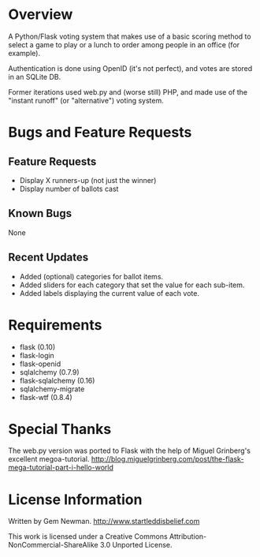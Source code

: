 Overview
========

A Python/Flask voting system that makes use of a basic scoring method to select a game to play or a lunch to order among people in an office (for example).

Authentication is done using OpenID (it's not perfect), and votes are stored in an SQLite DB.

Former iterations used web.py and (worse still) PHP, and made use of the "instant runoff" (or "alternative") voting system.

Bugs and Feature Requests
=========================

Feature Requests
----------------

* Display X runners-up (not just the winner)
* Display number of ballots cast

Known Bugs
----------

None

Recent Updates
--------------

* Added (optional) categories for ballot items.
* Added sliders for each category that set the value for each sub-item.
* Added labels displaying the current value of each vote.

Requirements
============

* flask (0.10)
* flask-login
* flask-openid
* sqlalchemy (0.7.9)
* flask-sqlalchemy (0.16)
* sqlalchemy-migrate
* flask-wtf (0.8.4)

Special Thanks
==============

The web.py version was ported to Flask with the help of Miguel Grinberg's excellent megoa-tutorial.
http://blog.miguelgrinberg.com/post/the-flask-mega-tutorial-part-i-hello-world

License Information
===================

Written by Gem Newman.
http://www.startleddisbelief.com

This work is licensed under a Creative Commons Attribution-NonCommercial-ShareAlike 3.0 Unported License.
